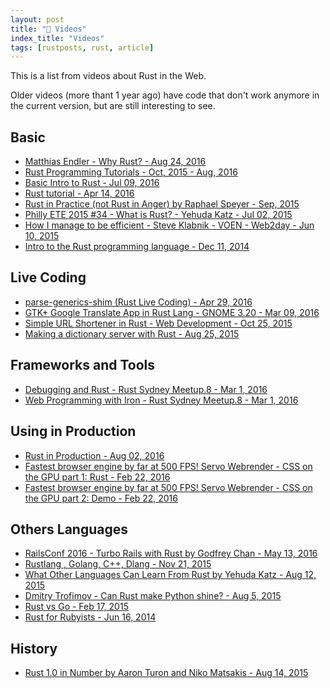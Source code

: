 ```yaml
---
layout: post
title: "📜 Videos"
index_title: "Videos"
tags: [rustposts, rust, article]
---
```


This is a list from videos about Rust in the Web.

Older videos (more thant 1 year ago) have code that don't work anymore in the current version, but are still interesting to see.

## Basic

- [Matthias Endler - Why Rust? - Aug 24, 2016](https://www.youtube.com/watch?v=imtejBNbm0o&ab_channel=Codemotion)
- [Rust Programming Tutorials - Oct, 2015 - Aug, 2016](https://www.youtube.com/playlist?list=PL0Fqs05rod8D80WKBCeT326CT8vcAm_N9)
- [Basic Intro to Rust - Jul 09, 2016](https://www.youtube.com/watch?v=jiJSnYP5EuU&ab_channel=RegisBoudinot)
- [Rust tutorial - Apr 14, 2016](https://www.youtube.com/watch?v=U1EFgCNLDB8&ab_channel=DerekBanas)
- [Rust in Practice (not Rust in Anger) by Raphael Speyer - Sep, 2015](https://www.youtube.com/watch?v=UIJ1CLtcKG4&ab_channel=FP-Syd)
- [Philly ETE 2015 #34 - What is Rust? - Yehuda Katz - Jul 02, 2015](https://www.youtube.com/watch?v=vWKRNP57QIs&ab_channel=ChariotSolutions)
- [How I manage to be efficient - Steve Klabnik - VOEN - Web2day - Jun 10, 2015](https://www.youtube.com/watch?v=CSYilkhDHzw&ab_channel=Web2day)
- [Intro to the Rust programming language - Dec 11, 2014](https://www.youtube.com/watch?v=agzf6ftEsLU&ab_channel=Code&SupplyCo)

## Live Coding

- [parse-generics-shim (Rust Live Coding) - Apr 29, 2016](https://www.youtube.com/watch?v=4StWqCVgYdg&ab_channel=Quxxy)
- [GTK+ Google Translate App in Rust Lang - GNOME 3.20 - Mar 09, 2016](https://www.youtube.com/watch?v=Yu2p9-n4aaA&ab_channel=WOGUE)
- [Simple URL Shortener in Rust - Web Development - Oct 25, 2015](https://www.youtube.com/watch?v=Ae44aZAac3w&ab_channel=G%C3%B6kberkYalt%C4%B1rakl%C4%B1)
- [Making a dictionary server with Rust - Aug 25, 2015](https://www.youtube.com/watch?v=DeSfIj5TTPI&ab_channel=G%C3%B6kberkYalt%C4%B1rakl%C4%B1)

## Frameworks and Tools

- [Debugging and Rust - Rust Sydney Meetup.8 - Mar 1, 2016](https://www.youtube.com/watch?v=ves_y06MCww&ab_channel=CasparKrieger(youtube))
- [Web Programming with Iron - Rust Sydney Meetup.8 - Mar 1, 2016](https://www.youtube.com/watch?v=Sr5QcYyGrCo&ab_channel=CasparKrieger(youtube))

## Using in Production

- [Rust in Production - Aug 02, 2016](https://www.infoq.com/presentations/rust-production)
- [Fastest browser engine by far at 500 FPS! Servo Webrender - CSS on the GPU part 1: Rust - Feb 22, 2016](https://www.youtube.com/watch?v=BTURkjYJ_uk&ab_channel=KyvaGo)
- [Fastest browser engine by far at 500 FPS! Servo Webrender - CSS on the GPU part 2: Demo - Feb 22, 2016](https://www.youtube.com/watch?v=erfnCaeLxSI&ab_channel=KyvaGo)

## Others Languages

- [RailsConf 2016 - Turbo Rails with Rust by Godfrey Chan - May 13, 2016](https://www.youtube.com/watch?v=PbJI8yCsEkA&ab_channel=Confreaks)
- [Rustlang , Golang, C++, Dlang - Nov 21, 2015](https://www.youtube.com/watch?v=ynQoaajojIs&ab_channel=GolangVids)
- [What Other Languages Can Learn From Rust by Yehuda Katz - Aug 12, 2015](https://www.youtube.com/watch?v=uCaYkUmdtPw&ab_channel=CodeGenius)
- [Dmitry Trofimov - Can Rust make Python shine? - Aug 5, 2015](https://www.youtube.com/watch?v=weAxEoEfl0M&ab_channel=EuroPythonConference)
- [Rust vs Go - Feb 17, 2015](https://www.youtube.com/watch?v=WVZ7yMvxImo&ab_channel=SebastianThiel)
- [Rust for Rubyists - Jun 16, 2014](https://www.youtube.com/watch?v=Q5MLIY1oa1s&ab_channel=SvitlaSystemsOfficial)

## History

- [Rust 1.0 in Number by Aaron Turon and Niko Matsakis - Aug 14, 2015](https://www.youtube.com/watch?v=jDQaIl_1Nfk&ab_channel=Confreaks)

